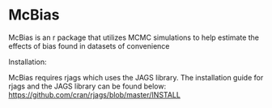 # McBias
McBias is an r package that utilizes MCMC simulations to help estimate the effects of bias found in datasets of convenience

Installation:

McBias requires rjags which uses the JAGS library. The installation guide for rjags and the JAGS library can be found below:
https://github.com/cran/rjags/blob/master/INSTALL



